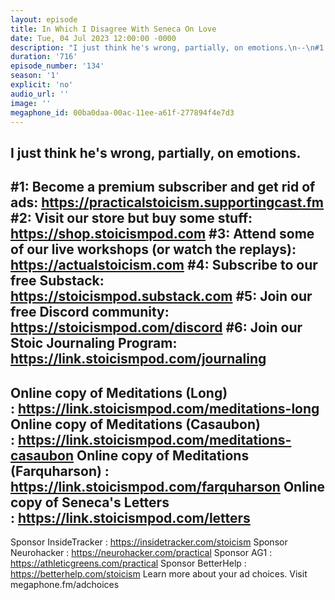 ```yaml
---
layout: episode
title: In Which I Disagree With Seneca On Love
date: Tue, 04 Jul 2023 12:00:00 -0000
description: "I just think he's wrong, partially, on emotions.\n--\n#1: Become a premium subscriber and get rid of ads: https://practicalstoicism.supportingcast.fm\n#2: Visit our store but buy some stuff: https://shop.stoicismpod.com\n#3: Attend some of our live workshops (or watch the replays): https://actualstoicism.com\n#4: Subscribe to our free Substack: https://stoicismpod.substack.com\n#5: Join our free Discord community: https://stoicismpod.com/discord\n#6: Join our Stoic Journaling Program: https://link.stoicismpod.com/journaling\n--\nOnline copy of Meditations (Long) :\_https://link.stoicismpod.com/meditations-long\nOnline copy of Meditations (Casaubon) :\_https://link.stoicismpod.com/meditations-casaubon\nOnline copy of Meditations (Farquharson) : https://link.stoicismpod.com/farquharson\nOnline copy of Seneca's Letters :\_https://link.stoicismpod.com/letters\n--\nSponsor InsideTracker : https://insidetracker.com/stoicism\nSponsor Neurohacker : https://neurohacker.com/practical\nSponsor AG1 : https://athleticgreens.com/practical\nSponsor BetterHelp : https://betterhelp.com/stoicism\nLearn more about your ad choices. Visit megaphone.fm/adchoices"
duration: '716'
episode_number: '134'
season: '1'
explicit: 'no'
audio_url: ''
image: ''
megaphone_id: 00ba0daa-00ac-11ee-a61f-277894f4e7d3
---
```


I just think he's wrong, partially, on emotions.
--
#1: Become a premium subscriber and get rid of ads: https://practicalstoicism.supportingcast.fm
#2: Visit our store but buy some stuff: https://shop.stoicismpod.com
#3: Attend some of our live workshops (or watch the replays): https://actualstoicism.com
#4: Subscribe to our free Substack: https://stoicismpod.substack.com
#5: Join our free Discord community: https://stoicismpod.com/discord
#6: Join our Stoic Journaling Program: https://link.stoicismpod.com/journaling
--
Online copy of Meditations (Long) : https://link.stoicismpod.com/meditations-long
Online copy of Meditations (Casaubon) : https://link.stoicismpod.com/meditations-casaubon
Online copy of Meditations (Farquharson) : https://link.stoicismpod.com/farquharson
Online copy of Seneca's Letters : https://link.stoicismpod.com/letters
--
Sponsor InsideTracker : https://insidetracker.com/stoicism
Sponsor Neurohacker : https://neurohacker.com/practical
Sponsor AG1 : https://athleticgreens.com/practical
Sponsor BetterHelp : https://betterhelp.com/stoicism
Learn more about your ad choices. Visit megaphone.fm/adchoices